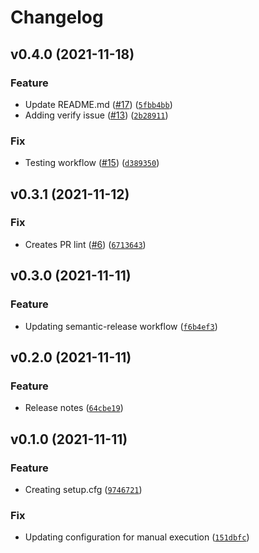# Changelog

<!--next-version-placeholder-->

## v0.4.0 (2021-11-18)
### Feature
* Update README.md ([#17](https://github.com/sarnickaa/test-release-process/issues/17)) ([`5fbb4bb`](https://github.com/sarnickaa/test-release-process/commit/5fbb4bb0706c056a4794f18fbaa4f6ae10682412))
* Adding verify issue ([#13](https://github.com/sarnickaa/test-release-process/issues/13)) ([`2b28911`](https://github.com/sarnickaa/test-release-process/commit/2b28911aafb5c98c6b630cb452bd69118c671263))

### Fix
* Testing workflow ([#15](https://github.com/sarnickaa/test-release-process/issues/15)) ([`d389350`](https://github.com/sarnickaa/test-release-process/commit/d389350da92a18dafe52b380e7e0aee4c5552ade))

## v0.3.1 (2021-11-12)
### Fix
* Creates PR lint ([#6](https://github.com/sarnickaa/test-release-process/issues/6)) ([`6713643`](https://github.com/sarnickaa/test-release-process/commit/67136433b8a3c14c2ab5f7c7f45457a63cab9bef))

## v0.3.0 (2021-11-11)
### Feature
* Updating semantic-release workflow ([`f6b4ef3`](https://github.com/sarnickaa/test-release-process/commit/f6b4ef34b4d26e2728ed458f8d98124b9caebaab))

## v0.2.0 (2021-11-11)
### Feature
* Release notes ([`64cbe19`](https://github.com/sarnickaa/test-release-process/commit/64cbe195c00ce872028ba69e162dc52177454506))

## v0.1.0 (2021-11-11)
### Feature
* Creating setup.cfg ([`9746721`](https://github.com/sarnickaa/test-release-process/commit/9746721c54baa908d7aa5d7dac5c6456965f8449))

### Fix
* Updating configuration for manual execution ([`151dbfc`](https://github.com/sarnickaa/test-release-process/commit/151dbfc13198b2f394589604542efdf436069804))
